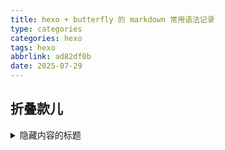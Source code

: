 ```yaml
---
title: hexo + butterfly 的 markdown 常用语法记录
type: categories
categories: hexo
tags: hexo
abbrlink: ad82df0b
date: 2025-07-29
---
```


## 折叠款儿
<details>
  <summary>隐藏内容的标题</summary>

隐藏文字隐藏文字隐藏文字。  

支持 `markdown` 语法

##### 支持标题

</details>

